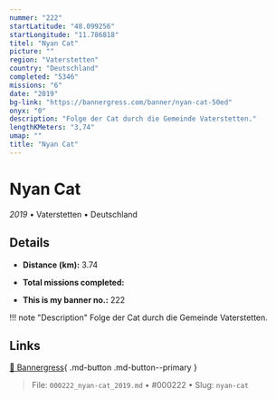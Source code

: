 ```yaml
---
nummer: "222"
startLatitude: "48.099256"
startLongitude: "11.786818"
titel: "Nyan Cat"
picture: ""
region: "Vaterstetten"
country: "Deutschland"
completed: "5346"
missions: "6"
date: "2019"
bg-link: "https://bannergress.com/banner/nyan-cat-50ed"
onyx: "0"
description: "Folge der Cat durch die Gemeinde Vaterstetten."
lengthKMeters: "3,74"
umap: ""
title: "Nyan Cat"
---
```

# Nyan Cat

*2019* • Vaterstetten • Deutschland



## Details
- **Distance (km):** 3.74

- **Total missions completed:** 
- **This is my banner no.:** 222


!!! note "Description"
    Folge der Cat durch die Gemeinde Vaterstetten.



## Links
[🔗 Bannergress](https://bannergress.com/banner/nyan-cat-50ed){ .md-button .md-button--primary }



> File: `000222_nyan-cat_2019.md` • #000222 • Slug: `nyan-cat`
